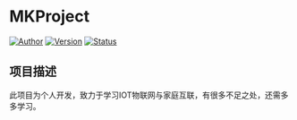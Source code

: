 # MKProject
[![Author](https://img.shields.io/badge/Author-LMK-blue.svg)]()
[![Version](https://img.shields.io/badge/Version-1.0-blue.svg)]()
[![Status](https://img.shields.io/badge/Status-Developing-green.svg)]()

## 项目描述
此项目为个人开发，致力于学习IOT物联网与家庭互联，有很多不足之处，还需多多学习。

